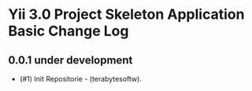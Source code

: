 Yii 3.0 Project Skeleton Application Basic Change Log
=====================================================

0.0.1 under development
-----------------------

- (#1) Init Repositorie - (terabytesoftw).
